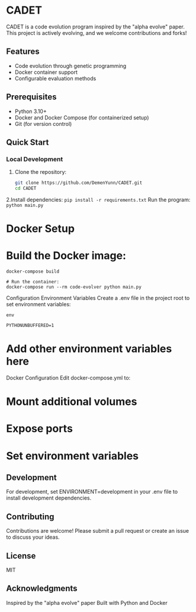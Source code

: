 # CADET

CADET is a code evolution program inspired by the "alpha evolve" paper. This project is actively evolving, and we welcome contributions and forks!

## Features

- Code evolution through genetic programming
- Docker container support
- Configurable evaluation methods

## Prerequisites

- Python 3.10+
- Docker and Docker Compose (for containerized setup)
- Git (for version control)

## Quick Start

### Local Development

1. Clone the repository:
   ```bash
   git clone https://github.com/DemenYunn/CADET.git
   cd CADET
   ```
2.Install dependencies:
```pip install -r requirements.txt```
Run the program:
```python main.py```

# Docker Setup

# Build the Docker image:

```docker-compose build```
```
# Run the container:
docker-compose run --rm code-evolver python main.py
```
Configuration
Environment Variables
Create a .env file in the project root to set environment variables:
```
env
```

```PYTHONUNBUFFERED=1```

# Add other environment variables here
Docker Configuration
Edit docker-compose.yml to:

# Mount additional volumes
# Expose ports
# Set environment variables
## Development
For development, set ENVIRONMENT=development in your .env file to install development dependencies.

## Contributing
Contributions are welcome! Please submit a pull request or create an issue to discuss your ideas.

## License
MIT

## Acknowledgments
Inspired by the "alpha evolve" paper
Built with Python and Docker
